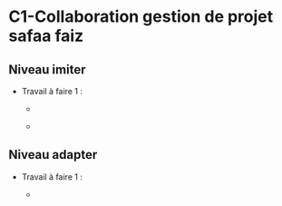 # C1-Collaboration gestion de projet safaa faiz

## Niveau imiter
  
-  Travail à faire 1 :
  
     - []()

     - []()

 
## Niveau adapter

-  Travail à faire 1 : 
    
   -  
